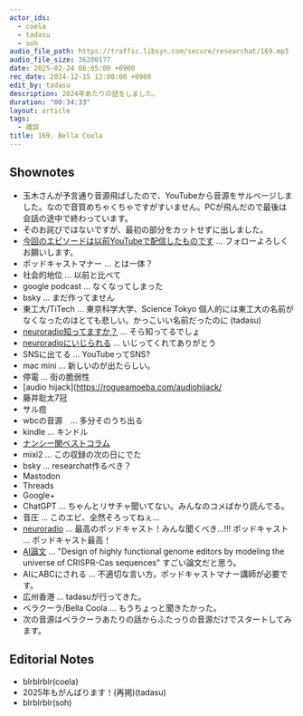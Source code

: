 ```yaml
---
actor_ids:
  - coela
  - tadasu
  - soh
audio_file_path: https://traffic.libsyn.com/secure/researchat/169.mp3 
audio_file_size: 36280177
date: 2025-02-24 06:05:00 +0900
rec_date: 2024-12-15 12:00:00 +0900
edit_by: tadasu
description: 2024年あたりの話をしました。
duration: "00:34:33"
layout: article
tags:
  - 雑談
title: 169. Bella Coola 
---
```


## Shownotes
- 玉木さんが予言通り音源飛ばしたので、YouTubeから音源をサルベージしました。なので音質めちゃくちゃですがすいません。PCが飛んだので最後は会話の途中で終わっています。
- そのお詫びではないですが、最初の部分をカットせずに出しました。
- [今回のエピソードは以前YouTubeで配信したものです](https://www.youtube.com/channel/UC2bDx3CfYJwqBKQHF-9j3FA) ... フォローよろしくお願いします。
- ポッドキャストマナー ... とは一体？
- 社会的地位 ... 以前と比べて
- google podcast ... なくなってしまった
- bsky ... まだ作ってません
- 東工大/TiTech ... 東京科学大学、Science Tokyo 個人的には東工大の名前がなくなったのはとても悲しい。かっこいい名前だったのに (tadasu)
- [neuroradio知ってますか？](https://x.com/researchat_fm/status/1862583128792912343) ... そら知ってるでしょ
- [neuroradioにいじられる](https://x.com/NeuroRadio_/status/1868397543039865314) ... いじってくれてありがとう 
- SNSに出てる ... YouTubeってSNS?
- mac mini ... 新しいのが出たらしい。
- 停電 ... 街の脆弱性
- [audio hijack](https://rogueamoeba.com/audiohijack/
- 藤井聡太7冠
- サル痘
- wbcの音源　... 多分そのうち出る
- kindle ... キンドル
- [ナンシー関ベストコラム](https://www.amazon.co.jp/dp/4022614188/?tag=researchatf04-22)
- mixi2 ... この収録の次の日にでた
- bsky ... researchat作るべき？
- Mastodon
- Threads
- Google+
- ChatGPT ... ちゃんとリサチャ聞いてない。みんなのコメばかり読んでる。
- 音圧 ... このエピ、全然そろってねぇ...
- [neuroradio](https://neuroradio.tokyo/) ... 最高のポッドキャスト！みんな聞くべき...!!!
ポッドキャスト ... ポッドキャスト最高！
- [AI論文](https://www.biorxiv.org/content/10.1101/2024.04.22.590591v1) ... "Design of highly functional genome editors by modeling the universe of CRISPR-Cas sequences" すごい論文だと思う。
- AIにABCにされる ... 不適切な言い方。ポッドキャストマナー講師が必要です。
- 広州香港 ... tadasuが行ってきた。
- ベラクーラ/Bella Coola ... もうちょっと聞きたかった。
- 次の音源はベラクーラあたりの話からふたっりの音源だけでスタートしてみます。

## Editorial Notes
- blrblrblr(coela)
- 2025年もがんばります！(再掲)(tadasu)
- blrblrblr(soh)
